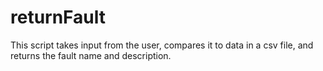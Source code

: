 # returnFault

This script takes input from the user, compares it to data in a csv file, and returns the fault name and description.
 
